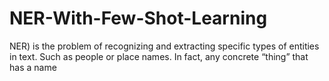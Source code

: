 # NER-With-Few-Shot-Learning
NER) is the problem of recognizing and extracting specific types of entities in text. Such as people or place names. In fact, any concrete “thing” that has a name
